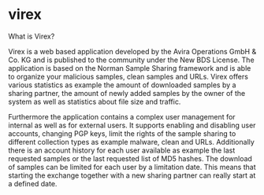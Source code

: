 # virex

What is Virex?

Virex is a web based application developed by the Avira Operations GmbH & Co. KG and is published to the community under the New BDS License. The application is based on the Norman Sample Sharing framework and is able to organize your malicious samples, clean samples and URLs. Virex offers various statistics as example the amount of downloaded samples by a sharing partner, the amount of newly added samples by the owner of the system as well as statistics about file size and traffic.

Furthermore the application contains a complex user management for internal as well as for external users. It supports enabling and disabling user accounts, changing PGP keys, limit the rights of the sample sharing to different collection types as example malware, clean and URLs. Additionally there is an account history for each user available as example the last requested samples or the last requested list of MD5 hashes. The download of samples can be limited for each user by a limitation date. This means that starting the exchange together with a new sharing partner can really start at a defined date.
